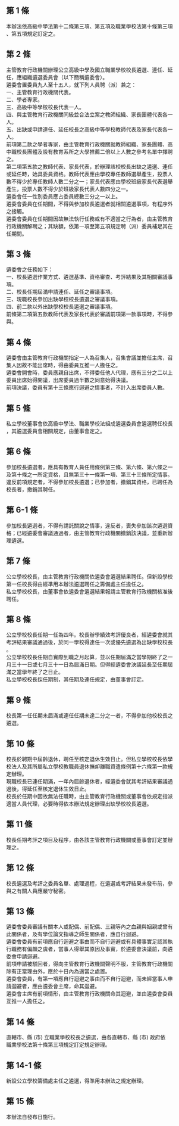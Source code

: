 第 1 條
-------
本辦法依高級中學法第十二條第三項、第五項及職業學校法第十條第三項  
、第五項規定訂定之。

第 2 條
-------
主管教育行政機關辦理公立高級中學及國立職業學校校長遴選、連任、延  
任，應組織遴選委員會（以下簡稱遴委會）。  
遴委會置委員九人至十五人，就下列人員聘（派）兼之：  
一、主管教育行政機關代表。  
二、學者專家。  
三、高級中等學校校長代表一人。  
四、與主管教育行政機關同級並合法立案之教師組織、家長團體代表各一  
    人。  
五、出缺或申請連任、延任校長之高級中等學校教師代表及家長代表各一  
    人。  
前項第二款之學者專家，由主管教育行政機關就教師組織、家長團體、高  
中職校長團體及設有教育系所之大學推薦二倍以上人數之參考名單中擇聘  
之。  
第二項第五款之教師代表、家長代表，於辦理該校校長出缺之遴選、連任  
或延任時，始具委員資格。教師代表應由學校專任教師選舉產生，投票人  
數不得少於專任教師人數二分之一；家長代表應由學校班級家長代表選舉  
產生，投票人數不得少於班級家長代表人數四分之一。  
遴委會任一性別委員應占委員總數三分之一以上。  
遴委會委員在任期間，不得與參加校長遴選者就相關遴選事項，有程序外  
之接觸。  
遴委會委員在任期間因故無法執行任務或有不適當之行為者，由主管教育  
行政機關解聘之；其缺額，依第一項至第五項規定聘（派）委員補足其在  
任期間。

第 3 條
-------
遴委會之任務如下：  
一、校長遴選作業方式、遴選基準、資格審查、考評結果及其相關審議事  
    項。  
二、校長任期屆滿申請連任、延任之審議事項。  
三、現職校長參加出缺學校校長遴選之審議事項。  
四、前二款以外出缺學校校長遴選之審議事項。  
前條第二項第五款教師代表及家長代表於審議前項第一款事項時，不得參  
與。

第 4 條
-------
遴委會由主管教育行政機關指定一人為召集人，召集會議並擔任主席，召  
集人因故不能出席時，得由委員互推一人擔任之。  
遴委會開會時，委員應親自出席，不得委任他人代理，應有三分之二以上  
委員出席始得開議，出席委員過半數之同意始得決議。  
前項決議，委員有第十三條應行迴避之情事者，不計入出席委員人數。

第 5 條
-------
私立學校董事會依高級中學法、職業學校法組成遴選委員會遴選聘任校長  
，其遴選委員會相關規定，由董事會定之。

第 6 條
-------
參加校長遴選者，應具有教育人員任用條例第三條、第六條、第六條之一  
及第十條之一所定資格，且無第三十一條第一項、第三十三條所定情事。  
違反前項規定者，不得參加校長遴選；已參加者，撤銷其資格，已聘任為  
校長者，撤銷其聘任。

第 6-1 條
---------
參加校長遴選者，不得有請託關說之情事，違反者，喪失參加該次遴選資  
格；已經遴委會審議通過者，由主管教育行政機關撤銷該決議，並重新辦  
理遴選。

第 7 條
-------
公立學校校長，由主管教育行政機關依遴委會遴選結果聘任。但新設學校  
第一任校長得由經準用本辦法遴選聘任之籌備處主任擔任之。  
私立學校校長，由董事會依遴委會遴選結果報請主管教育行政機關核准後  
聘任。

第 8 條
-------
公立學校校長任期一任為四年。校長辦學績效考評優良者，經遴委會就其  
考評結果審議通過後，於同一學校得連任一次或優先遴選為出缺學校校長  
。  
公立學校校長任期自實際到職之月起算，並以任期屆滿之當學期終了之一  
月三十一日或七月三十一日為屆滿日期。但得經遴委會決議延長至任期屆  
滿之當學年終了之日止。  
私立學校校長採任期制，其任期及連任規定，由董事會訂定。

第 9 條
-------
校長第一任任期未屆滿或連任任期未達二分之一者，不得參加他校校長之  
遴選。

第 10 條
--------
校長於聘期中屆齡退休，聘任至核定退休生效日止。但私立學校校長依學  
校法人及其所屬私立學校教職員退休撫卹離職資遣條例第十六條第一款規  
定辦理。  
現職校長已連任期滿，一年內屆齡退休者，經遴委會就其考評結果審議通  
過後，得延任至核定退休生效日止。  
校長於任期中因故無法任職時，由主管教育行政機關或董事會依規定指派  
適當人員代理，必要時得依本辦法規定辦理出缺學校校長遴選。

第 11 條
--------
校長任期考評之項目及程序，由各該主管教育行政機關或董事會訂定並辦  
理之。

第 12 條
--------
校長遴選及考評之委員名單、處理過程，在遴選或考評結果未發布前，參  
與之有關人員應嚴守秘密。

第 13 條
--------
遴委會委員審議有關本人或配偶、前配偶、三親等內之血親與姻親或曾有  
此關係者，及有學位論文指導之師生關係者，應自行迴避。  
遴委會委員有前項應自行迴避之事由而不自行迴避或有具體事實足認其執  
行職務有偏頗之虞者，當事人得舉其原因及事實，於遴委會決議前，向遴  
委會申請迴避。  
前項申請被駁回者，得向主管教育行政機關聲明不服，主管教育行政機關  
除有正當理由外，應於十日內為適當之處置。  
遴委會委員，有第一項應自行迴避之事由而不自行迴避，而未經當事人申  
請迴避者，應由遴委會主席，命其迴避。  
遴委會主席有前項情形，由主管教育行政機關命其迴避，並由遴委會委員  
互推一人擔任之。

第 14 條
--------
直轄市、縣 (市) 立職業學校校長之遴選，由各直轄市、縣 (市) 政府依  
職業學校法第十條第三項規定訂定規定辦理。

第 14-1 條
----------
新設公立學校籌備處主任之遴選，得準用本辦法之規定辦理。

第 15 條
--------
本辦法自發布日施行。

